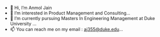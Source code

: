 - 👋 Hi, I’m Anmol Jain
- 👀 I’m interested in Product Management and Consulting...
- 🌱 I’m currently pursuing Masters In Engineering Management at Duke University ...
- 📫 You can reach me on my email : aj355@duke.edu...

<!---
aj355duke/aj355duke is a ✨ special ✨ repository because its `README.md` (this file) appears on your GitHub profile.
You can click the Preview link to take a look at your changes.
--->
